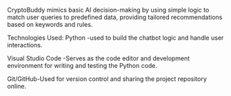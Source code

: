 CryptoBuddy mimics basic AI decision-making by using simple logic to match user queries to predefined data, providing tailored recommendations based on keywords and rules.

Technologies Used:
Python -used to build the chatbot logic and handle user interactions.

Visual Studio Code -Serves as the code editor and development environment for writing and testing the Python code.

Git/GitHub-Used for version control and sharing the project repository online.
